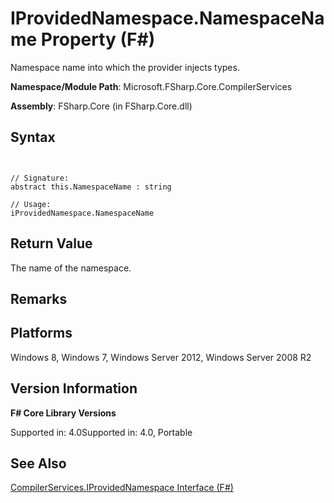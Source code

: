 # IProvidedNamespace.NamespaceName Property (F#)

Namespace name into which the provider injects types.

**Namespace/Module Path**: Microsoft.FSharp.Core.CompilerServices

**Assembly**: FSharp.Core (in FSharp.Core.dll)


## Syntax


```


// Signature:
abstract this.NamespaceName : string

// Usage:
iProvidedNamespace.NamespaceName

```



## Return Value
The name of the namespace.


## Remarks

## Platforms
Windows 8, Windows 7, Windows Server 2012, Windows Server 2008 R2


## Version Information
**F# Core Library Versions**

Supported in: 4.0Supported in: 4.0, Portable




## See Also
[CompilerServices.IProvidedNamespace Interface &#40;F&#35;&#41;](CompilerServices.IProvidedNamespace-Interface-%28FSharp%29.md)

